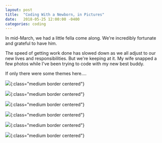 ```yaml
---
layout: post
title:  "Coding With a Newborn, in Pictures"
date:   2018-05-25 12:00:00 -0400
categories: coding
---
```


In mid-March, we had a little fella come along. We're incredibly fortunate and grateful to have him.

The speed of getting work done has slowed down as we all adjust to our new lives and responsibilities. But we're keeping at it. My wife snapped a few photos while I've been trying to code with my new best buddy.

If only there were some themes here....

![](/assets/images/2018-05-01-coding-with-a-newborn/image-1.JPG){:class="medium border centered"}

![](/assets/images/2018-05-01-coding-with-a-newborn/image-2.JPG){:class="medium border centered"}

![](/assets/images/2018-05-01-coding-with-a-newborn/image-3.JPG){:class="medium border centered"}

![](/assets/images/2018-05-01-coding-with-a-newborn/image-4.JPG){:class="medium border centered"}

![](/assets/images/2018-05-01-coding-with-a-newborn/image-5.JPG){:class="medium border centered"}

![](/assets/images/2018-05-01-coding-with-a-newborn/image-6.JPG){:class="medium border centered"}
